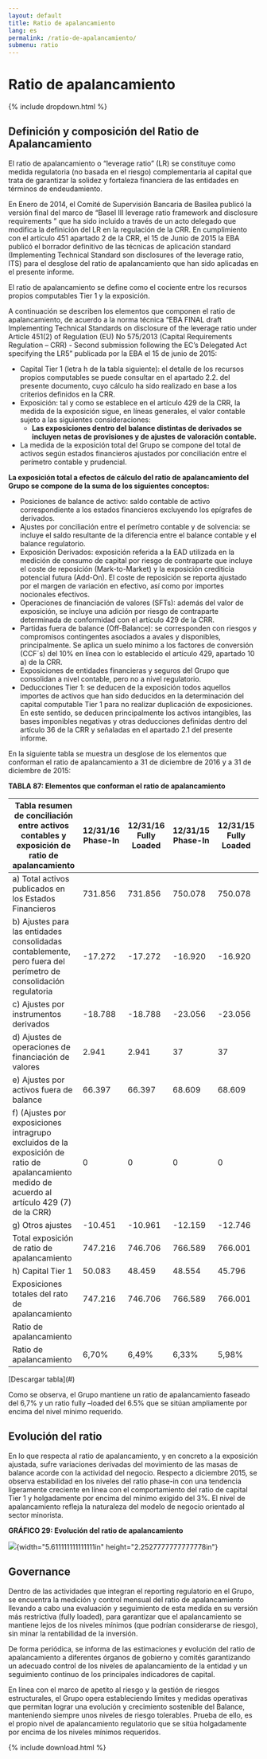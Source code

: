 ```yaml
---
layout: default
title: Ratio de apalancamiento
lang: es
permalink: /ratio-de-apalancamiento/
submenu: ratio
---
```


# Ratio de apalancamiento

{% include dropdown.html %}


## Definición y composición del Ratio de Apalancamiento

El ratio de apalancamiento o “leverage ratio” (LR) se constituye como medida regulatoria (no
basada en el riesgo) complementaria al capital que trata de garantizar la solidez y fortaleza
financiera de las entidades en términos de endeudamiento.

En Enero de 2014, el Comité de Supervisión Bancaria de Basilea publicó la versión final del
marco de “Basel III leverage ratio framework and disclosure requirements ” que ha sido incluido
a través de un acto delegado que modifica la definición del LR en la regulación de la CRR.
En cumplimiento con el artículo 451 apartado 2 de la CRR, el 15 de Junio de 2015 la EBA publicó
el borrador definitivo de las técnicas de aplicación standard (Implementing Technical Standard
son disclosures of the leverage ratio, ITS) para el desglose del ratio de apalancamiento que han
sido aplicadas en el presente informe.

El ratio de apalancamiento se define como el cociente entre los recursos propios computables
Tier 1 y la exposición.

A continuación se describen los elementos que componen el ratio de apalancamiento, de
acuerdo a la norma técnica “EBA FINAL draft Implementing Technical Standards on disclosure
of the leverage ratio under Article 451(2) of Regulation (EU) No 575/2013 (Capital Requirements
Regulation – CRR) - Second submission following the EC’s Delegated Act specifying the LR5”
publicada por la EBA el 15 de junio de 2015:

- Capital Tier 1 (letra h de la tabla siguiente): el detalle de los recursos propios computables se
puede consultar en el apartado 2.2. del presente documento, cuyo cálculo ha sido realizado
en base a los criterios definidos en la CRR.
- Exposición: tal y como se establece en el artículo 429 de la CRR, la medida de la exposición
sigue, en líneas generales, el valor contable sujeto a las siguientes consideraciones:
	- **Las exposiciones dentro del balance distintas de derivados se incluyen netas de
provisiones y de ajustes de valoración contable.**
- La medida de la exposición total del Grupo se compone del total de activos según estados
financieros ajustados por conciliación entre el perímetro contable y prudencial.

**La exposición total a efectos de cálculo del ratio de apalancamiento del Grupo se compone
de la suma de los siguientes conceptos:**

- Posiciones de balance de activo: saldo contable de activo correspondiente a los estados
financieros excluyendo los epígrafes de derivados.
- Ajustes por conciliación entre el perímetro contable y de solvencia: se incluye el saldo
resultante de la diferencia entre el balance contable y el balance regulatorio.
- Exposición Derivados: exposición referida a la EAD utilizada en la medición de consumo de
capital por riesgo de contraparte que incluye el coste de reposición (Mark-to-Market) y la
exposición crediticia potencial futura (Add-On). El coste de reposición se reporta ajustado
por el margen de variación en efectivo, así como por importes nocionales efectivos.
- Operaciones de financiación de valores (SFTs): además del valor de exposición, se incluye
una adición por riesgo de contraparte determinada de conformidad con el artículo 429 de
la CRR.
- Partidas fuera de balance (Off-Balance): se corresponden con riesgos y compromisos
contingentes asociados a avales y disponibles, principalmente. Se aplica un suelo mínimo a
los factores de conversión (CCF´s) del 10% en línea con lo establecido el artículo 429,
apartado 10 a) de la CRR.
- Exposiciones de entidades financieras y seguros del Grupo que consolidan a nivel contable,
pero no a nivel regulatorio.
- Deducciones Tier 1: se deducen de la exposición todos aquellos importes de activos que
han sido deducidos en la determinación del capital computable Tier 1 para no realizar
duplicación de exposiciones. En este sentido, se deducen principalmente los activos
intangibles, las bases imponibles negativas y otras deducciones definidas dentro del artículo
36 de la CRR y señaladas en el apartado 2.1 del presente informe.

En la siguiente tabla se muestra un desglose de los elementos que conforman el ratio de
apalancamiento a 31 de diciembre de 2016 y a 31 de diciembre de 2015:

**TABLA 87: Elementos que conforman el ratio de apalancamiento**

<table>
    <thead>
        <tr>
            <th>Tabla resumen de conciliación entre activos contables y exposición de ratio de apalancamiento</th>
            <th>12/31/16 Phase-In</th>
            <th>12/31/16 Fully Loaded</th>
            <th>12/31/15 Phase-In</th>
            <th>12/31/15 Fully Loaded</th>
        </tr>
    </thead>
    <tbody>
        <tr>
            <td>a) Total activos publicados en los Estados Financieros</td>
            <td>731.856</td>
            <td>731.856</td>
            <td>750.078</td>
            <td>750.078</td>
        </tr>
        <tr>
            <td>b) Ajustes para las entidades consolidadas contablemente, pero fuera del perímetro de consolidación regulatoria</td>
            <td>-17.272</td>
            <td>-17.272</td>
            <td>-16.920</td>
            <td>-16.920</td>
        </tr>
        <tr>
            <td>c) Ajustes por instrumentos derivados</td>
            <td>-18.788</td>
            <td>-18.788</td>
            <td>-23.056</td>
            <td>-23.056</td>
        </tr>
        <tr>
            <td>d) Ajustes de operaciones de financiación de valores</td>
            <td>2.941</td>
            <td>2.941</td>
            <td>37</td>
            <td>37</td>
        </tr>
        <tr>
            <td>e) Ajustes por activos fuera de balance</td>
            <td>66.397</td>
            <td>66.397</td>
            <td>68.609</td>
            <td>68.609</td>
        </tr>
        <tr>
            <td>f) (Ajustes por exposiciones intragrupo excluidos de la exposición de ratio de apalancamiento medido de acuerdo al artículo 429 (7) de la CRR)</td>
            <td>0</td>
            <td>0</td>
            <td>0</td>
            <td>0</td>
        </tr>
        <tr>
            <td>g) Otros ajustes</td>
            <td>-10.451</td>
            <td>-10.961</td>
            <td>-12.159</td>
            <td>-12.746</td>
        </tr>
        <tr class="b">
            <td> Total exposición de ratio de apalancamiento</td>
            <td>747.216</td>
            <td>746.706</td>
            <td>766.589</td>
            <td>766.001</td>
        </tr>
        <tr>
            <td>h) Capital Tier 1</td>
            <td>50.083</td>
            <td>48.459</td>
            <td>48.554</td>
            <td>45.796</td>
        </tr>
        <tr class="b">
            <td>Exposiciones totales del rato de apalancamiento</td>
            <td>747.216</td>
            <td>746.706</td>
            <td>766.589</td>
            <td>766.001</td>
        </tr>
        <tr class="b">
            <td>Ratio de apalancamiento</td>
            <td>&nbsp;</td>
            <td>&nbsp;</td>
            <td>&nbsp;</td>
            <td>&nbsp;</td>
        </tr>
        <tr class="b">
            <td>Ratio de apalancamiento</td>
            <td>6,70%</td>
            <td>6,49%</td>
            <td>6,33%</td>
            <td>5,98%</td>
        </tr>
    </tbody>
</table>
[Descargar tabla](#)

Como se observa, el Grupo mantiene un ratio de apalancamiento faseado del 6,7% y un ratio
fully –loaded del 6.5% que se sitúan ampliamente por encima del nivel mínimo requerido.

## Evolución del ratio

En lo que respecta al ratio de apalancamiento, y en concreto a la exposición ajustada, sufre
variaciones derivadas del movimiento de las masas de balance acorde con la actividad del
negocio. Respecto a diciembre 2015, se observa estabilidad en los niveles del ratio phase-in con
una tendencia ligeramente creciente en línea con el comportamiento del ratio de capital Tier 1 y
holgadamente por encima del mínimo exigido del 3%. El nivel de apalancamiento refleja la
naturaleza del modelo de negocio orientado al sector minorista.

**GRÁFICO 29: Evolución del ratio de apalancamiento**

![](media/image312.png){width="5.611111111111111in"
height="2.2527777777777778in"}


## Governance

Dentro de las actividades que integran el reporting regulatorio en el Grupo, se encuentra la
medición y control mensual del ratio de apalancamiento llevando a cabo una evaluación y
seguimiento de esta medida en su versión más restrictiva (fully loaded), para garantizar que el
apalancamiento se mantiene lejos de los niveles mínimos (que podrían considerarse de riesgo),
sin minar la rentabilidad de la inversión.

De forma periódica, se informa de las estimaciones y evolución del ratio de apalancamiento a
diferentes órganos de gobierno y comités garantizando un adecuado control de los niveles de
apalancamiento de la entidad y un seguimiento continuo de los principales indicadores de
capital.

En línea con el marco de apetito al riesgo y la gestión de riesgos estructurales, el Grupo opera
estableciendo límites y medidas operativas que permitan lograr una evolución y crecimiento
sostenible del Balance, manteniendo siempre unos niveles de riesgo tolerables. Prueba de ello,
es el propio nivel de apalancamiento regulatorio que se sitúa holgadamente por encima de los
niveles mínimos requeridos.


{% include download.html %}